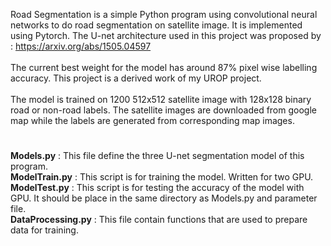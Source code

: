 Road Segmentation is a simple Python program using convolutional neural networks to do road segmentation on satellite
image. It is implemented using Pytorch. The U-net architecture used in this project was proposed by : https://arxiv.org/abs/1505.04597<br><br>
The current best weight for the model has around 87% pixel wise labelling accuracy. 
This project is a derived work of my UROP project.<br><br>
The model is trained on 1200 512x512 satellite image with 128x128 binary road or non-road labels. 
The satellite images are downloaded from google map while the labels are generated from corresponding map images.
#
<b>Models.py</b> : This file define the three U-net segmentation model of this program. <br>
<b>ModelTrain.py</b> : This script is for training the model. Written for two GPU.<br>
<b>ModelTest.py</b> : This script is for testing the accuracy of the model with GPU.
It should be place in the same directory as Models.py and parameter file.<br>
<b>DataProcessing.py</b> : This file contain functions that are used to prepare data for training.<br>
